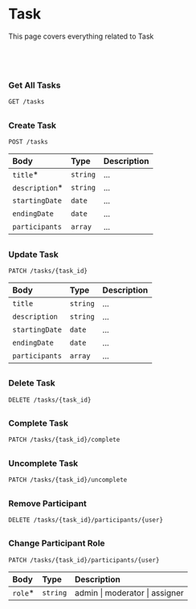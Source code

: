 # Task

This page covers everything related to Task

# 

<br/>

### Get All Tasks

```http
GET /tasks
```

## 

### Create Task

```http
POST /tasks
```

|Body|Type|Description|
| :-------- | :------- | :------- |
| `title`* | `string` | ... |
| `description`* | `string` | ... |
| `startingDate` | `date` | ... |
| `endingDate` | `date` | ... |
| `participants` | `array` | ... |

## 

### Update Task

```http
PATCH /tasks/{task_id}
```

|Body|Type|Description|
| :-------- | :------- | :------- |
| `title` | `string` | ... |
| `description` | `string` | ... |
| `startingDate` | `date` | ... |
| `endingDate` | `date` | ... |
| `participants` | `array` | ... |

## 

### Delete Task

```http
DELETE /tasks/{task_id}
```

## 

### Complete Task

```http
PATCH /tasks/{task_id}/complete
```

## 

### Uncomplete Task

```http
PATCH /tasks/{task_id}/uncomplete
```

## 

### Remove Participant

```http
DELETE /tasks/{task_id}/participants/{user}
```

## 

### Change Participant Role

```http
PATCH /tasks/{task_id}/participants/{user}
```

|Body|Type|Description|
| :-------- | :------- | :------- |
| `role`* | `string` | admin \| moderator \| assigner |

